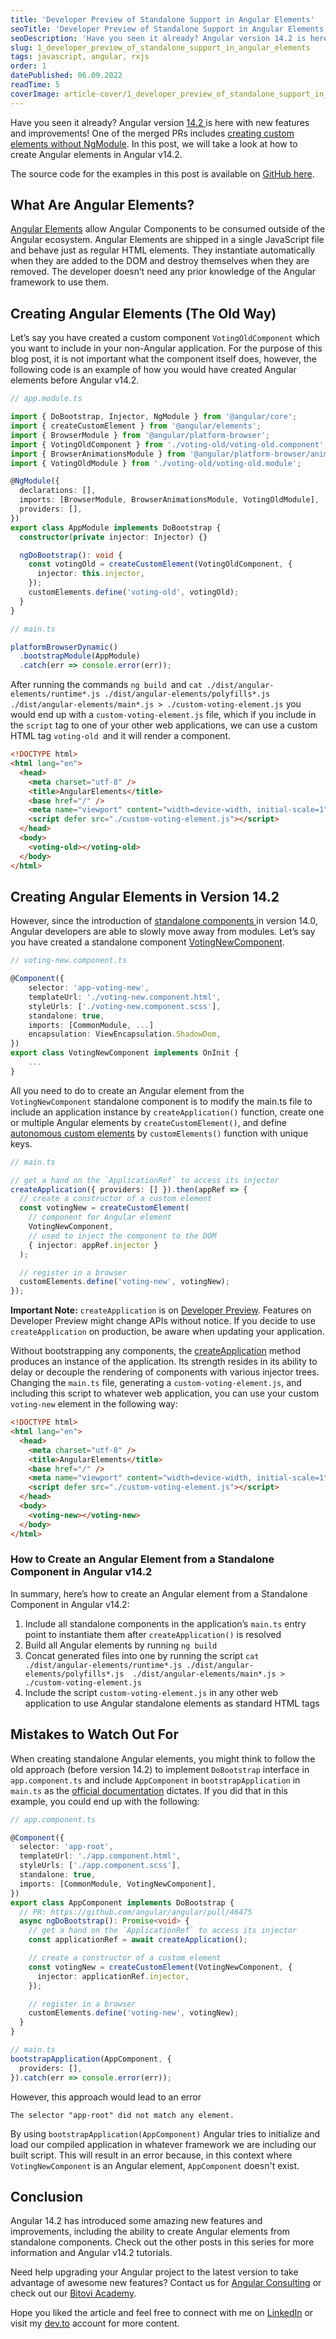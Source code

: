 ```yaml
---
title: 'Developer Preview of Standalone Support in Angular Elements'
seoTitle: 'Developer Preview of Standalone Support in Angular Elements'
seoDescription: 'Have you seen it already? Angular version 14.2 is here with new features and improvements! One of the...'
slug: 1_developer_preview_of_standalone_support_in_angular_elements
tags: javascript, angular, rxjs
order: 1
datePublished: 06.09.2022
readTime: 5
coverImage: article-cover/1_developer_preview_of_standalone_support_in_angular_elements.png
---
```


Have you seen it already? Angular version [14.2 ](https://github.com/angular/angular/releases/tag/14.2.0)is here with new features and improvements! One of the merged PRs includes [creating custom elements without NgModule](https://github.com/angular/angular/pull/46475). In this post, we will take a look at how to create Angular elements in Angular v14.2.

The source code for the examples in this post is available on [GitHub here](https://github.com/krivanek06/example_projects/tree/main/angular-elements).

## What Are Angular Elements?

[Angular Elements](https://angular.io/guide/elements) allow Angular Components to be consumed outside of the Angular ecosystem. Angular Elements are shipped in a single JavaScript file and behave just as regular HTML elements. They instantiate automatically when they are added to the DOM and destroy themselves when they are removed. The developer doesn’t need any prior knowledge of the Angular framework to use them.

## Creating Angular Elements (The Old Way)

Let’s say you have created a custom component `VotingOldComponent` which you want to include in your non-Angular application. For the purpose of this blog post, it is not important what the component itself does, however, the following code is an example of how you would have created Angular elements before Angular v14.2.

```typescript
// app.module.ts

import { DoBootstrap, Injector, NgModule } from '@angular/core';
import { createCustomElement } from '@angular/elements';
import { BrowserModule } from '@angular/platform-browser';
import { VotingOldComponent } from './voting-old/voting-old.component';
import { BrowserAnimationsModule } from '@angular/platform-browser/animations';
import { VotingOldModule } from './voting-old/voting-old.module';

@NgModule({
  declarations: [],
  imports: [BrowserModule, BrowserAnimationsModule, VotingOldModule],
  providers: [],
})
export class AppModule implements DoBootstrap {
  constructor(private injector: Injector) {}

  ngDoBootstrap(): void {
    const votingOld = createCustomElement(VotingOldComponent, {
      injector: this.injector,
    });
    customElements.define('voting-old', votingOld);
  }
}
```

```typescript
// main.ts

platformBrowserDynamic()
  .bootstrapModule(AppModule)
  .catch(err => console.error(err));
```

After running the commands `ng build `and `cat ./dist/angular-elements/runtime*.js ./dist/angular-elements/polyfills*.js  ./dist/angular-elements/main*.js > ./custom-voting-element.js` you would end up with a `custom-voting-element.js` file, which if you include in the `script` tag to one of your other web applications, we can use a custom HTML tag `voting-old `and it will render a component.

```html
<!DOCTYPE html>
<html lang="en">
  <head>
    <meta charset="utf-8" />
    <title>AngularElements</title>
    <base href="/" />
    <meta name="viewport" content="width=device-width, initial-scale=1" />
    <script defer src="./custom-voting-element.js"></script>
  </head>
  <body>
    <voting-old></voting-old>
  </body>
</html>
```

## Creating Angular Elements in Version 14.2

However, since the introduction of [standalone components ](https://angular.io/guide/standalone-components)in version 14.0, Angular developers are able to slowly move away from modules. Let’s say you have created a standalone component [VotingNewComponent](https://github.com/krivanek06/example_projects/tree/main/angular-elements/src/app/voting-new).

```typescript
// voting-new.component.ts

@Component({
	selector: 'app-voting-new',
	templateUrl: './voting-new.component.html',
	styleUrls: ['./voting-new.component.scss'],
	standalone: true,
	imports: [CommonModule, ...]
	encapsulation: ViewEncapsulation.ShadowDom,
})
export class VotingNewComponent implements OnInit {
    ...
}
```

All you need to do to create an Angular element from the `VotingNewComponent` standalone component is to modify the main.ts file to include an application instance by `createApplication()` function, create one or multiple Angular elements by `createCustomElement()`, and define [autonomous custom elements](https://angular.io/guide/elements#transforming-components-to-custom-elements) by `customElements()` function with unique keys.

```typescript
// main.ts

// get a hand on the `ApplicationRef` to access its injector
createApplication({ providers: [] }).then(appRef => {
  // create a constructor of a custom element
  const votingNew = createCustomElement(
    // component for Angular element
    VotingNewComponent,
    // used to inject the component to the DOM
    { injector: appRef.injector }
  );

  // register in a browser
  customElements.define('voting-new', votingNew);
});
```

**Important Note:** `createApplication` is on [Developer Preview](https://angular.io/guide/releases#developer-preview). Features on Developer Preview might change APIs without notice. If you decide to use `createApplication` on production, be aware when updating your application.

Without bootstrapping any components, the [createApplication](https://angular.io/api/platform-browser/createApplication) method produces an instance of the application. Its strength resides in its ability to delay or decouple the rendering of components with various injector trees. Changing the `main.ts` file, generating a `custom-voting-element.js`, and including this script to whatever web application, you can use your custom `voting-new` element in the following way:

```html
<!DOCTYPE html>
<html lang="en">
  <head>
    <meta charset="utf-8" />
    <title>AngularElements</title>
    <base href="/" />
    <meta name="viewport" content="width=device-width, initial-scale=1" />
    <script defer src="./custom-voting-element.js"></script>
  </head>
  <body>
    <voting-new></voting-new>
  </body>
</html>
```

### How to Create an Angular Element from a Standalone Component in Angular v14.2

In summary, here’s how to create an Angular element from a Standalone Component in Angular v14.2:

1. Include all standalone components in the application’s `main.ts` entry point to instantiate them after `createApplication()` is resolved
2. Build all Angular elements by running `ng build`
3. Concat generated files into one by running the script `cat ./dist/angular-elements/runtime*.js ./dist/angular-elements/polyfills*.js  ./dist/angular-elements/main*.js > ./custom-voting-element.js`
4. Include the script `custom-voting-element.js` in any other web application to use Angular standalone elements as standard HTML tags

## Mistakes to Watch Out For

When creating standalone Angular elements, you might think to follow the old approach (before version 14.2) to implement `DoBootstrap` interface in `app.component.ts` and include `AppComponent` in `bootstrapApplication` in `main.ts` as the [official documentation](https://angular.io/guide/standalone-components) dictates. If you did that in this example, you could end up with the following:

```typescript
// app.component.ts

@Component({
  selector: 'app-root',
  templateUrl: './app.component.html',
  styleUrls: ['./app.component.scss'],
  standalone: true,
  imports: [CommonModule, VotingNewComponent],
})
export class AppComponent implements DoBootstrap {
  // PR: https://github.com/angular/angular/pull/46475
  async ngDoBootstrap(): Promise<void> {
    // get a hand on the `ApplicationRef` to access its injector
    const applicationRef = await createApplication();

    // create a constructor of a custom element
    const votingNew = createCustomElement(VotingNewComponent, {
      injector: applicationRef.injector,
    });

    // register in a browser
    customElements.define('voting-new', votingNew);
  }
}
```

```typescript
// main.ts
bootstrapApplication(AppComponent, {
  providers: [],
}).catch(err => console.error(err));
```

However, this approach would lead to an error

```
The selector "app-root" did not match any element.
```

By using `bootstrapApplication(AppComponent)` Angular tries to initialize and load our compiled application in whatever framework we are including our built script. This will result in an error because, in this context where `VotingNewComponent` is an Angular element, `AppComponent` doesn't exist.

## Conclusion

Angular 14.2 has introduced some amazing new features and improvements, including the ability to create Angular elements from standalone components. Check out the other posts in this series for more information and Angular v14.2 tutorials.

Need help upgrading your Angular project to the latest version to take advantage of awesome new features? Contact us for [Angular Consulting](https://www.bitovi.com/frontend-javascript-consulting/angular-consulting) or check out our [Bitovi Academy](https://www.bitovi.com/academy/).

Hope you liked the article and feel free to connect with me on [LinkedIn](https://www.linkedin.com/in/eduard-krivanek) or visit my [dev.to](https://dev.to/krivanek06) account for more content.
